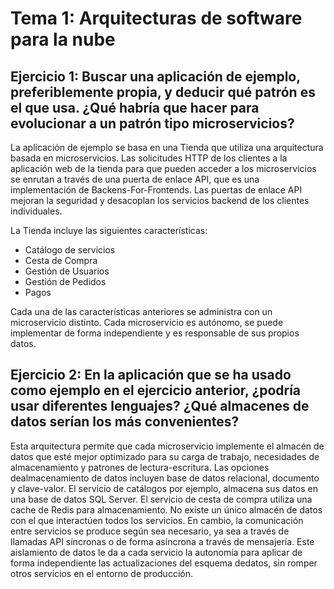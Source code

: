 # Tema 1: Arquitecturas de software para la nube

## Ejercicio 1: Buscar una aplicación de ejemplo, preferiblemente propia, y deducir qué patrón es el que usa. ¿Qué habría que hacer para evolucionar a un patrón tipo microservicios?

La aplicación de ejemplo se basa en una Tienda que utiliza una arquitectura basada en microservicios. Las solicitudes HTTP de los clientes a la aplicación web de la tienda para que pueden acceder a los microservicios se enrutan a través de una puerta de enlace API, que es una implementación de Backens-For-Frontends. Las puertas de enlace API mejoran la seguridad y desacoplan los servicios backend de los clientes individuales.

La Tienda incluye las siguientes características:
- Catálogo de servicios
- Cesta de Compra
- Gestión de Usuarios
- Gestión de Pedidos
- Pagos

Cada una de las características anteriores se administra con un microservicio distinto. Cada microservicio es autónomo, se puede implementar de forma independiente y es responsable de sus propios datos.


## Ejercicio 2: En la aplicación que se ha usado como ejemplo en el ejercicio anterior, ¿podría usar diferentes lenguajes? ¿Qué almacenes de datos serían los más convenientes?


Esta arquitectura permite que cada microservicio implemente el almacén de datos que esté mejor optimizado para su carga de trabajo, necesidades de almacenamiento y patrones de lectura-escritura. Las opciones dealmacenamiento de datos incluyen base de datos relacional, documento y clave-valor.
El servicio de catálogos por ejemplo, almacena sus datos en una base de datos SQL Server. El servicio de cesta de compra utiliza una cache de Redis para almacenamiento. No existe un único almacén de datos con el que interactúen todos los servicios. En cambio, la comunicación entre servicios se produce según sea necesario, ya sea a través de llamadas API síncronas o de forma asíncrona a través de mensajería. Este aislamiento de datos le da a cada servicio la autonomía para aplicar de forma independiente las actualizaciones del esquema dedatos, sin romper otros servicios en el entorno de producción.



